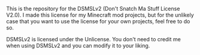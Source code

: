 This is the repository for the DSMSLv2 (Don't Snatch Ma Stuff License V2.0).
I made this license for my Minecraft mod projects, but for the unlikely case that you want to use the license for your own projects, feel free to do so.

DSMSLv2 is licensed under the Unlicense.
You don't need to credit me when using DSMSLv2 and you can modify it to your liking.
